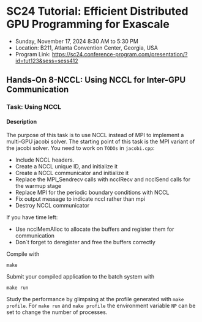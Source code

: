 # SC24 Tutorial: Efficient Distributed GPU Programming for Exascale

-   Sunday, November 17, 2024 8:30 AM to 5:30 PM
-   Location: B211, Atlanta Convention Center, Georgia, USA
-   Program Link:
    https://sc24.conference-program.com/presentation/?id=tut123&sess=sess412

## Hands-On 8-NCCL: Using NCCL for Inter-GPU Communication

### Task: Using NCCL

#### Description

The purpose of this task is to use NCCL instead of MPI to implement a multi-GPU jacobi solver. The starting point of this task is the MPI variant of the jacobi solver. You need to work on `TODOs` in `jacobi.cpp`:

- Include NCCL headers.
- Create a NCCL unique ID, and initialize it
- Create a NCCL communicator and initialize it
- Replace the MPI\_Sendrecv calls with ncclRecv and ncclSend calls for the warmup stage
- Replace MPI for the periodic boundary conditions with NCCL 
- Fix output message to indicate nccl rather than mpi
- Destroy NCCL communicator

If you have time left:
- Use ncclMemAlloc to allocate the buffers and register them for communication
- Don`t forget to deregister and free the buffers correctly

Compile with

``` {.bash}
make
```

Submit your compiled application to the batch system with

``` {.bash}
make run
```

Study the performance by glimpsing at the profile generated with
`make profile`. For `make run` and `make profile` the environment variable `NP` can be set to change the number of processes.

